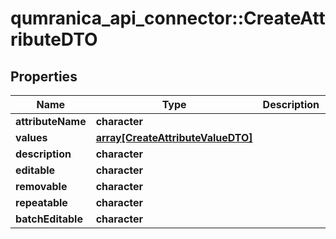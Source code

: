 # qumranica_api_connector::CreateAttributeDTO

## Properties
Name | Type | Description | Notes
------------ | ------------- | ------------- | -------------
**attributeName** | **character** |  | 
**values** | [**array[CreateAttributeValueDTO]**](CreateAttributeValueDTO.md) |  | 
**description** | **character** |  | [optional] 
**editable** | **character** |  | [optional] 
**removable** | **character** |  | [optional] 
**repeatable** | **character** |  | [optional] 
**batchEditable** | **character** |  | [optional] 


